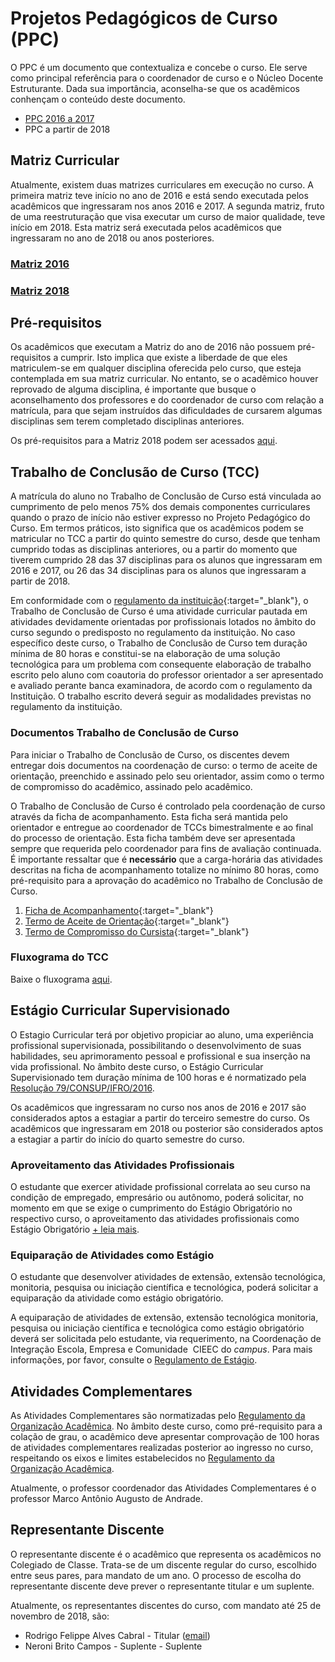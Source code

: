 # Projetos Pedagógicos de Curso (PPC)
O PPC é um documento que contextualiza e concebe o curso. Ele serve como principal referência para o coordenador de curso e o Núcleo Docente Estruturante. Dada sua importância, aconselha-se que os acadêmicos conhençam o conteúdo deste documento.

 - [PPC 2016 a 2017](https://drive.google.com/file/d/1SO7jyiR0_I3PXQCwLWOhWoruCsze3EsL/view?usp=sharing)
 - PPC a partir de 2018

## Matriz Curricular
Atualmente, existem duas matrizes curriculares em execução no curso. A primeira matriz teve início no ano de 2016 e está sendo executada pelos acadêmicos que ingressaram nos anos 2016 e 2017. A segunda matriz, fruto de uma reestruturação que visa executar um curso de maior qualidade, teve início em 2018. Esta matriz será executada pelos acadêmicos que ingressaram no ano de 2018 ou anos posteriores.
### [Matriz 2016](matriz2016.md)
### [Matriz 2018](matriz2018.md)

## Pré-requisitos
Os acadêmicos que executam a Matriz do ano de 2016 não possuem pré-requisitos a cumprir. Isto implica que existe a liberdade de que eles matriculem-se em qualquer disciplina oferecida pelo curso, que esteja contemplada em sua matriz curricular. No entanto, se o acadêmico houver reprovado de alguma disciplina, é importante que busque o aconselhamento dos professores e do coordenador de curso com relação a matrícula, para que sejam instruídos das dificuldades de cursarem algumas disciplinas sem terem completado disciplinas anteriores.

Os pré-requisitos para a Matriz 2018 podem ser acessados [aqui](prerequisitos2018.md).

## Trabalho de Conclusão de Curso (TCC)
A matrícula do aluno no Trabalho de Conclusão de Curso está vinculada ao cumprimento de pelo menos 75% dos demais componentes curriculares quando o prazo de início não estiver expresso no Projeto Pedagógico do Curso. Em termos práticos, isto significa que os acadêmicos podem se matricular no TCC a partir do quinto semestre do curso, desde que tenham cumprido todas as disciplinas anteriores, ou a partir do momento que tiverem cumprido 28 das 37 disciplinas para os alunos que ingressaram em 2016 e 2017, ou 26 das 34 disciplinas para os alunos que ingressaram a partir de 2018.

Em conformidade com o [regulamento da instituição](https://drive.google.com/file/d/1Y7W--bNQhib6z3BuQVvPQE4Oe_ZYrqBN/view?usp=sharing){:target="_blank"}, o Trabalho de Conclusão de Curso é uma atividade curricular pautada em atividades devidamente orientadas por profissionais lotados no âmbito do curso segundo o predisposto no regulamento da instituição. No caso específico deste curso, o Trabalho de Conclusão de Curso tem duração mínima de 80 horas e constitui-se na elaboração de uma solução tecnológica para um problema com consequente elaboração de trabalho escrito pelo aluno com coautoria do professor orientador a ser apresentado e avaliado perante banca examinadora, de acordo com o regulamento da Instituição. O trabalho escrito deverá seguir as modalidades previstas no regulamento da instituição.

### Documentos Trabalho de Conclusão de Curso
Para iniciar o Trabalho de Conclusão de Curso, os discentes devem entregar dois documentos na coordenação de curso: o termo de aceite de orientação, preenchido e assinado pelo seu orientador, assim como o termo de compromisso do acadêmico, assinado pelo acadêmico.

O Trabalho de Conclusão de Curso é controlado pela coordenação de curso através da ficha de acompanhamento. Esta ficha será mantida pelo orientador e entregue ao coordenador de TCCs bimestralmente e ao final do processo de orientação. Esta ficha também deve ser apresentada sempre que requerida pelo coordenador para fins de avaliação continuada. É importante ressaltar que é **necessário** que a carga-horária das atividades descritas na ficha de acompanhamento totalize no mínimo 80 horas, como pré-requisito para a aprovação do acadêmico no Trabalho de Conclusão de Curso.

1. [Ficha de Acompanhamento](https://drive.google.com/open?id=1xYMvGIEIPx2Od7VLBJAsY-XgtBEC8l6X){:target="_blank"}
2. [Termo de Aceite de Orientação](https://drive.google.com/file/d/16Vlzgi8sV7i6o7LftX6brEeKzP5aBwSZ/view?usp=sharing){:target="_blank"}
3. [Termo de Compromisso do Cursista](https://drive.google.com/file/d/1o1OWNuFEe-efVIzPBiPCG19jqYs3xJTi/view?usp=sharing){:target="_blank"}

### Fluxograma do TCC 
Baixe o fluxograma [aqui](https://drive.google.com/file/d/1E7w3rT8TeIjPoFM4UkKkv0f9flDYuFLt/view?usp=sharing).

## Estágio Curricular Supervisionado
O Estagio Curricular terá por objetivo propiciar ao aluno, uma experiência profissional supervisionada, possibilitando o desenvolvimento de suas habilidades, seu aprimoramento pessoal e profissional e sua inserção na vida profissional. No âmbito deste curso, o Estágio Curricular Supervisionado tem duração mínima de 100 horas e é normatizado pela [Resolução 79/CONSUP/IFRO/2016](https://drive.google.com/file/d/1is99LyOYpzHprO--sNzq8HeohDBxL2Hi/view?usp=sharing). 

Os acadêmicos que ingressaram no curso nos anos de 2016 e 2017 são considerados aptos a estagiar a partir do terceiro semestre do curso. Os acadêmicos que ingressaram em 2018 ou posterior são considerados aptos a estagiar a partir do início do quarto semestre do curso.

### Aproveitamento das Atividades Profissionais
O estudante que exercer atividade profissional correlata ao seu curso na condição de empregado, empresário ou autônomo, poderá solicitar, no momento em que se exige o cumprimento do Estágio Obrigatório no respectivo curso, o aproveitamento das atividades profissionais como Estágio Obrigatório [+ leia mais](https://drive.google.com/file/d/1is99LyOYpzHprO--sNzq8HeohDBxL2Hi/view?usp=sharing).

### Equiparação de Atividades como Estágio
O estudante que desenvolver atividades de extensão, extensão tecnológica, monitoria, pesquisa ou iniciação científica e tecnológica, poderá solicitar a equiparação da atividade como estágio obrigatório.

A equiparação de atividades de extensão, extensão tecnológica monitoria, pesquisa ou iniciação científica e tecnológica como estágio obrigatório deverá ser solicitada pelo estudante, via requerimento, na Coordenação de Integração Escola, Empresa e Comunidade ­ CIEEC do *campus*. Para mais informações, por favor, consulte o [Regulamento de Estágio](https://drive.google.com/file/d/1is99LyOYpzHprO--sNzq8HeohDBxL2Hi/view?usp=sharing).

## Atividades Complementares
As Atividades Complementares são normatizadas pelo [Regulamento da Organização Acadêmica](https://drive.google.com/file/d/1aS53bX3Jtn9dZ53lZ-kEr864NhK9PAyz/view?usp=sharing). No âmbito deste curso, como pré-requisito para a colação de grau, o acadêmico deve apresentar comprovação de 100 horas de atividades complementares realizadas posterior ao ingresso no curso, respeitando os eixos e limites estabelecidos no [Regulamento da Organização Acadêmica](https://drive.google.com/file/d/1aS53bX3Jtn9dZ53lZ-kEr864NhK9PAyz/view?usp=sharing). 

Atualmente, o professor coordenador das Atividades Complementares é o professor Marco Antônio Augusto de Andrade.


## Representante Discente
O representante discente é o acadêmico que representa os acadêmicos no Colegiado de Classe. Trata-se de um discente regular do curso, escolhido entre seus pares, para mandato de um ano. O processo de escolha do representante discente deve prever o representante titular e um suplente.

Atualmente, os representantes discentes do curso, com mandato até 25 de novembro de 2018, são:

 - Rodrigo Felippe Alves Cabral  - Titular ([email](mailto:rodrigofelippeac@gmail.com))
 - Neroni Brito Campos - Suplente - Suplente

<!-- You can use the [editor on GitHub](https://github.com/ADSVilhena/ADSVilhena.github.io/edit/master/index.md) to maintain and preview the content for your website in Markdown files.

Whenever you commit to this repository, GitHub Pages will run [Jekyll](https://jekyllrb.com/) to rebuild the pages in your site, from the content in your Markdown files.

### Markdown

Markdown is a lightweight and easy-to-use syntax for styling your writing. It includes conventions for

```markdown
Syntax highlighted code block

# Header 1
## Header 2
### Header 3

- Bulleted
- List

1. Numbered
2. List

**Bold** and _Italic_ and `Code` text

[Link](url) and ![Image](src)
```

For more details see [GitHub Flavored Markdown](https://guides.github.com/features/mastering-markdown/).

### Jekyll Themes

Your Pages site will use the layout and styles from the Jekyll theme you have selected in your [repository settings](https://github.com/ADSVilhena/ADSVilhena.github.io/settings). The name of this theme is saved in the Jekyll `_config.yml` configuration file.

### Support or Contact

Having trouble with Pages? Check out our [documentation](https://help.github.com/categories/github-pages-basics/) or [contact support](https://github.com/contact) and we’ll help you sort it out. -->
